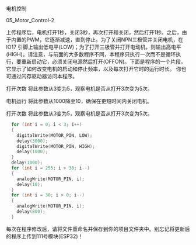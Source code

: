 电机控制

05_Motor_Control-2

上传程序后，电机打开1秒，关闭3秒，再次打开和关闭，然后打开1秒。之后，由于内置的PWM，它逐渐减速，直到停止。为了关闭NPN三极管并关闭电机，在 IO17 引脚上输出低电平(LOW)；为了打开三极管并打开电动机，则输出高电平(HIGH)。请注意，与前面的大多数程序不同，本程序只执行一次而不是循环执行，要重新启动它，必须关闭电源然后打开(OFFON)。下面是程序的一个片段，它显示了如何改变电机的启动和停止频率，以及每次打开它时的运行时长。
你也可通过闪存驱动器访问本程序。

打开次数
将此参数从3变为5，观察电机是否从打开3次变为5次。

电机运行
将此参数从1000降至10，确保在更短时间内关闭电机。

打开次数
将此参数从3变为5，观察电机是否从打开3次变为5次。
```c
  for (int i = 0; i < 3; i++)
  {
    digitalWrite(MOTOR_PIN, LOW);
    delay(3000);
    digitalWrite(MOTOR_PIN, HIGH);
    delay(1000);
  }
  delay(1000);
  for (int i = 255; i > 30; i--)
  {
    analogWrite(MOTOR_PIN, i);
    delay(10);
  }
  for (int i = 30; i > 0; i--)
  {
    analogWrite(MOTOR_PIN, i);
    delay(800);
  }
```

每次在程序修改后，请将文件重命名并保存到你的项目文件夹中。别忘记将更新后的程序上传到111号模块(ESP32)！